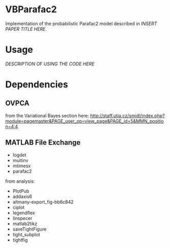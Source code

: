 # VBParafac2
Implementation of the probabilistic Parafac2 model described in *INSERT PAPER TITLE HERE*.

# Usage
*DESCRIPTION OF USING THE CODE HERE*


# Dependencies

## OVPCA
from the Variational Bayes section here:
http://staff.utia.cz/smidl/index.php?module=pagemaster&PAGE_user_op=view_page&PAGE_id=5&MMN_position=4:4


## MATLAB File Exchange
- logdet
- multinv
- mtimesx
- parafac2

from analysis:
- PlotPub
- addaxis6
- altmany-export_fig-bb6c842
- ciplot
- legendflex
- linspecer
- matlab2tikz
- saveTightFigure
- tight_subplot
- tightfig


